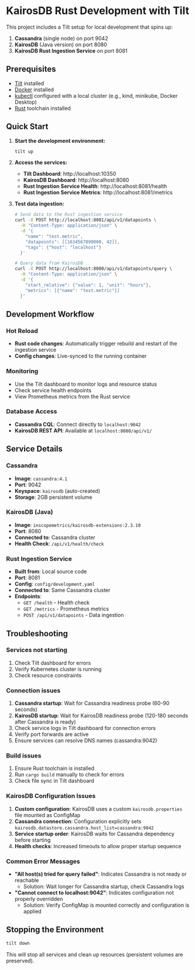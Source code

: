# KairosDB Rust Development with Tilt

This project includes a Tilt setup for local development that spins up:

1. **Cassandra** (single node) on port 9042
2. **KairosDB** (Java version) on port 8080 
3. **KairosDB Rust Ingestion Service** on port 8081

## Prerequisites

- [Tilt](https://tilt.dev/) installed
- [Docker](https://docker.com/) installed  
- [kubectl](https://kubernetes.io/docs/tasks/tools/) configured with a local cluster (e.g., kind, minikube, Docker Desktop)
- [Rust](https://rustup.rs/) toolchain installed

## Quick Start

1. **Start the development environment:**
   ```bash
   tilt up
   ```

2. **Access the services:**
   - **Tilt Dashboard**: http://localhost:10350
   - **KairosDB Dashboard**: http://localhost:8080
   - **Rust Ingestion Service Health**: http://localhost:8081/health
   - **Rust Ingestion Service Metrics**: http://localhost:8081/metrics

3. **Test data ingestion:**
   ```bash
   # Send data to the Rust ingestion service
   curl -X POST http://localhost:8081/api/v1/datapoints \
     -H "Content-Type: application/json" \
     -d '{
       "name": "test.metric",
       "datapoints": [[1634567890000, 42]],
       "tags": {"host": "localhost"}
     }'

   # Query data from KairosDB
   curl -X POST http://localhost:8080/api/v1/datapoints/query \
     -H "Content-Type: application/json" \
     -d '{
       "start_relative": {"value": 1, "unit": "hours"},
       "metrics": [{"name": "test.metric"}]
     }'
   ```

## Development Workflow

### Hot Reload
- **Rust code changes**: Automatically trigger rebuild and restart of the ingestion service
- **Config changes**: Live-synced to the running container

### Monitoring
- Use the Tilt dashboard to monitor logs and resource status
- Check service health endpoints
- View Prometheus metrics from the Rust service

### Database Access
- **Cassandra CQL**: Connect directly to `localhost:9042`
- **KairosDB REST API**: Available at `localhost:8080/api/v1/`

## Service Details

### Cassandra
- **Image**: `cassandra:4.1`
- **Port**: 9042
- **Keyspace**: `kairosdb` (auto-created)
- **Storage**: 2GB persistent volume

### KairosDB (Java)
- **Image**: `inscopemetrics/kairosdb-extensions:2.3.10`
- **Port**: 8080
- **Connected to**: Cassandra cluster
- **Health Check**: `/api/v1/health/check`

### Rust Ingestion Service
- **Built from**: Local source code
- **Port**: 8081
- **Config**: `config/development.yaml`
- **Connected to**: Same Cassandra cluster
- **Endpoints**:
  - `GET /health` - Health check
  - `GET /metrics` - Prometheus metrics
  - `POST /api/v1/datapoints` - Data ingestion

## Troubleshooting

### Services not starting
1. Check Tilt dashboard for errors
2. Verify Kubernetes cluster is running
3. Check resource constraints

### Connection issues
1. **Cassandra startup**: Wait for Cassandra readiness probe (60-90 seconds)
2. **KairosDB startup**: Wait for KairosDB readiness probe (120-180 seconds after Cassandra is ready)
3. Check service logs in Tilt dashboard for connection errors
4. Verify port forwards are active
5. Ensure services can resolve DNS names (cassandra:9042)

### Build issues
1. Ensure Rust toolchain is installed
2. Run `cargo build` manually to check for errors
3. Check file sync in Tilt dashboard

### KairosDB Configuration Issues
1. **Custom configuration**: KairosDB uses a custom `kairosdb.properties` file mounted as ConfigMap
2. **Cassandra connection**: Configuration explicitly sets `kairosdb.datastore.cassandra.host_list=cassandra:9042`
3. **Service startup order**: KairosDB waits for Cassandra dependency before starting
4. **Health checks**: Increased timeouts to allow proper startup sequence

### Common Error Messages
- **"All host(s) tried for query failed"**: Indicates Cassandra is not ready or reachable
  - Solution: Wait longer for Cassandra startup, check Cassandra logs
- **"Cannot connect to localhost:9042"**: Indicates configuration not properly overridden
  - Solution: Verify ConfigMap is mounted correctly and configuration is applied

## Stopping the Environment

```bash
tilt down
```

This will stop all services and clean up resources (persistent volumes are preserved).
